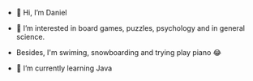 - 👋 Hi, I’m Daniel

- 👀 I’m interested in board games, puzzles, psychology and in general science. 
- Besides, I'm swiming, snowboarding and trying play piano 😂
 
- 🌱 I’m currently learning Java

<!---
RogalSMG/RogalSMG is a ✨ special ✨ repository because its `README.md` (this file) appears on your GitHub profile.
You can click the Preview link to take a look at your changes.
--->
